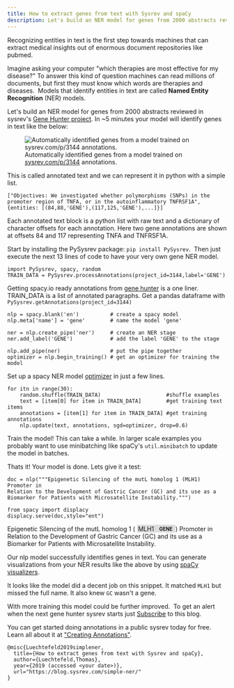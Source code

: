 ```yaml
---
title: How to extract genes from text with Sysrev and spaCy
description: Let's build an NER model for genes from 2000 abstracts reviewed in sysrev's Gene Hunter project. In ~5 minutes your model will identify genes in text
---
```

Recognizing entities in text is the first step towards machines that can
extract medical insights out of enormous document repositories like
pubmed.  

Imagine asking your computer "which therapies are most effective for my
disease?" To answer this kind of question machines can read millions of
documents, but first they must know which words are therapies and
diseases.  Models that identify entities in text are called **Named
Entity Recognition** (NER) models.

Let's build an NER model for genes from 2000 abstracts reviewed in
sysrev's [Gene Hunter project](https://sysrev.com/p/3144). In ~5 minutes
your model will identify genes in text like the below:

<figure>
<img src="https://sysrev-docs.s3.amazonaws.com/_posts/blog/content/images/2019/07/image-1.png" class="kg-image" alt="Automatically identified genes from a model trained on sysrev.com/p/3144 annotations." /><figcaption aria-hidden="true">Automatically identified genes from a model trained on <a href="https://sysrev.com/p/3144">sysrev.com/p/3144</a> annotations.</figcaption>
</figure>

This is called annotated text and we can represent it in python with a
simple list.

    ["Objectives: We investigated whether polymorphisms (SNPs) in the promoter region of TNFA, or in the autoinflammatory TNFRSF1A", 
    {entities: [(84,88,'GENE'),(117,125,'GENE'),...]}]

Each annotated text block is a python list with raw text and a
dictionary of character offsets for each annotation. Here two gene
annotations are shown at offsets 84 and 117 representing TNFA and
TNFRSF1A.

Start by installing the PySysrev package: `pip install PySysrev`.  Then
just execute the next 13 lines of code to have your very own gene NER
model.  

    import PySysrev, spacy, random
    TRAIN_DATA = PySysrev.processAnnotations(project_id=3144,label='GENE')

Getting spacy.io ready annotations from [gene
hunter](https://sysrev.com/p/3144) is a one liner. TRAIN\_DATA is a list
of annotated paragraphs. Get a pandas dataframe with
`PySysrev.getAnnotations(project_id=3144)`

    nlp = spacy.blank('en')          # create a spacy model
    nlp.meta['name'] = 'gene'        # name the model 'gene'

    ner = nlp.create_pipe('ner')     # create an NER stage
    ner.add_label('GENE')            # add the label 'GENE' to the stage

    nlp.add_pipe(ner)                # put the pipe together
    optimizer = nlp.begin_training() # get an optimizer for training the model

Set up a spacy NER model [optimizer](https://spacy.io/usage/training) in
just a few lines.

    for itn in range(30):
        random.shuffle(TRAIN_DATA)                     #shuffle examples 
        text = [item[0] for item in TRAIN_DATA]        #get training text items
        annotations = [item[1] for item in TRAIN_DATA] #get training annotations
        nlp.update(text, annotations, sgd=optimizer, drop=0.6)

Train the model! This can take a while. In larger scale examples you
probably want to use minibatching like spaCy's `util.minibatch` to
update the model in batches.

Thats it! Your model is done. Lets give it a test:

    doc = nlp("""Epigenetic Silencing of the mutL homolog 1 (MLH1) Promoter in
    Relation to the Development of Gastric Cancer (GC) and its use as a
    Biomarker for Patients with Microsatellite Instability.""")

    from spacy import displacy
    displacy.serve(doc,style="ent")

Epigenetic Silencing of the mutL homolog 1 ( <span class="mark entity"
style="background: #ddd; padding: 0.05em 0.15em; margin: 0 0.05em; line-height: 1; border-radius: 0.15em; box-decoration-break: clone; -webkit-box-decoration-break: clone">
MLH1 <span
style="font-size: 0.8em; font-weight: bold; line-height: 1; border-radius: 0.35em; text-transform: uppercase; vertical-align: middle; margin-left: 0.5rem">GENE</span>
</span> ) Promoter in Relation to the Development of Gastric Cancer (GC)
and its use as a Biomarker for Patients with Microsatellite Instability.

Our nlp model successfully identifies genes in text. You can generate
visualizations from your NER results like the above by using [spaCy
visualizers](https://spacy.io/usage/visualizers).

  

It looks like the model did a decent job on this snippet. It matched
`MLH1` but missed the full name. It also knew `GC` wasn't a gene.  

With more training this model could be further improved.  To get an
alert when the next gene hunter sysrev starts just
[Subscribe](#subscribe) to this blog.

You can get started doing annotations in a public sysrev today for free.
Learn all about it at ["Creating
Annotations"](https://github.com/sysrev/Sysrev_Documentation/wiki/Creating-Annotations).

    @misc{Luechtefeld2019simplener,
      title={How to extract genes from text with Sysrev and spaCy},
      author={Luechtefeld,Thomas},
      year={2019 (accessed <your date>)},
      url="https://blog.sysrev.com/simple-ner/"
    }

